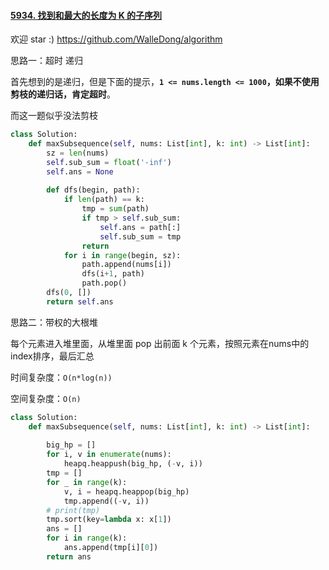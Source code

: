 #### [5934. 找到和最大的长度为 K 的子序列](https://leetcode-cn.com/problems/find-subsequence-of-length-k-with-the-largest-sum/)

欢迎 star :) https://github.com/WalleDong/algorithm

思路一：超时 递归

首先想到的是递归，但是下面的提示，**`1 <= nums.length <= 1000`，如果不使用剪枝的递归话，肯定超时**。

而这一题似乎没法剪枝

```python
class Solution:
    def maxSubsequence(self, nums: List[int], k: int) -> List[int]:
        sz = len(nums)
        self.sub_sum = float('-inf')
        self.ans = None
        
        def dfs(begin, path):
            if len(path) == k:
                tmp = sum(path)
                if tmp > self.sub_sum:
                    self.ans = path[:]
                    self.sub_sum = tmp
                return
            for i in range(begin, sz):
                path.append(nums[i])
                dfs(i+1, path)
                path.pop()
        dfs(0, [])
        return self.ans

```

思路二：带权的大根堆

每个元素进入堆里面，从堆里面 pop 出前面 k 个元素，按照元素在nums中的index排序，最后汇总

时间复杂度：`O(n*log(n))`

空间复杂度：`O(n)` 

```python
class Solution:
    def maxSubsequence(self, nums: List[int], k: int) -> List[int]:
        
        big_hp = []
        for i, v in enumerate(nums):
            heapq.heappush(big_hp, (-v, i))
        tmp = []
        for _ in range(k):
            v, i = heapq.heappop(big_hp) 
            tmp.append((-v, i))
        # print(tmp)
        tmp.sort(key=lambda x: x[1])
        ans = []
        for i in range(k):
            ans.append(tmp[i][0])
        return ans

```

